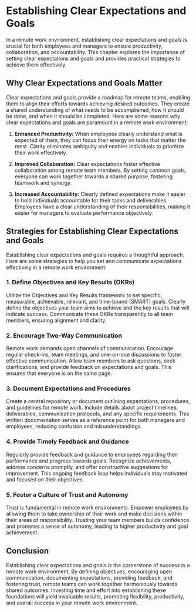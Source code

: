 Establishing Clear Expectations and Goals
==================================================

In a remote work environment, establishing clear expectations and goals is crucial for both employees and managers to ensure productivity, collaboration, and accountability. This chapter explores the importance of setting clear expectations and goals and provides practical strategies to achieve them effectively.

Why Clear Expectations and Goals Matter
---------------------------------------

Clear expectations and goals provide a roadmap for remote teams, enabling them to align their efforts towards achieving desired outcomes. They create a shared understanding of what needs to be accomplished, how it should be done, and when it should be completed. Here are some reasons why clear expectations and goals are paramount in a remote work environment:

1. **Enhanced Productivity:** When employees clearly understand what is expected of them, they can focus their energy on tasks that matter the most. Clarity eliminates ambiguity and enables individuals to prioritize their work effectively.

2. **Improved Collaboration:** Clear expectations foster effective collaboration among remote team members. By setting common goals, everyone can work together towards a shared purpose, fostering teamwork and synergy.

3. **Increased Accountability:** Clearly defined expectations make it easier to hold individuals accountable for their tasks and deliverables. Employees have a clear understanding of their responsibilities, making it easier for managers to evaluate performance objectively.

Strategies for Establishing Clear Expectations and Goals
--------------------------------------------------------

Establishing clear expectations and goals requires a thoughtful approach. Here are some strategies to help you set and communicate expectations effectively in a remote work environment:

### 1. Define Objectives and Key Results (OKRs)

Utilize the Objectives and Key Results framework to set specific, measurable, achievable, relevant, and time-bound (SMART) goals. Clearly define the objectives your team aims to achieve and the key results that will indicate success. Communicate these OKRs transparently to all team members, ensuring alignment and clarity.

### 2. Encourage Two-Way Communication

Remote work demands open channels of communication. Encourage regular check-ins, team meetings, and one-on-one discussions to foster effective communication. Allow team members to ask questions, seek clarifications, and provide feedback on expectations and goals. This ensures that everyone is on the same page.

### 3. Document Expectations and Procedures

Create a central repository or document outlining expectations, procedures, and guidelines for remote work. Include details about project timelines, deliverables, communication protocols, and any specific requirements. This written documentation serves as a reference point for both managers and employees, reducing confusion and misunderstandings.

### 4. Provide Timely Feedback and Guidance

Regularly provide feedback and guidance to employees regarding their performance and progress towards goals. Recognize achievements, address concerns promptly, and offer constructive suggestions for improvement. This ongoing feedback loop helps individuals stay motivated and focused on their objectives.

### 5. Foster a Culture of Trust and Autonomy

Trust is fundamental in remote work environments. Empower employees by allowing them to take ownership of their work and make decisions within their areas of responsibility. Trusting your team members builds confidence and promotes a sense of autonomy, leading to higher productivity and goal achievement.

Conclusion
----------

Establishing clear expectations and goals is the cornerstone of success in a remote work environment. By defining objectives, encouraging open communication, documenting expectations, providing feedback, and fostering trust, remote teams can work together harmoniously towards shared outcomes. Investing time and effort into establishing these foundations will yield invaluable results, promoting flexibility, productivity, and overall success in your remote work environment.
